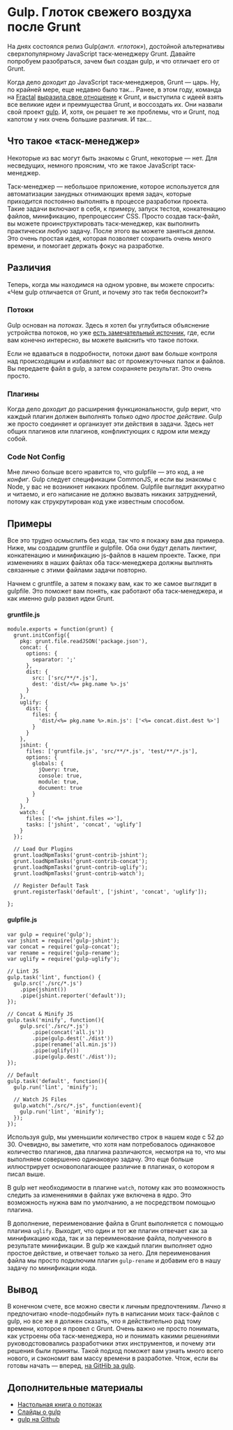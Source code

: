# Gulp. Глоток свежего воздуха после Grunt

На днях состоялся релиз Gulp(*англ. «глоток»*), достойной альтернативы 
сверхпопулярному JavaScript таск-менеджеру Grunt. Давайте попробуем разобраться,
зачем был создан gulp, и что отличает его от Grunt.

Когда дело доходит до JavaScript таск-менеджеров, Grunt — царь. Ну, по крайней 
мере, еще недавно было так… Ранее, в этом году, команда на [Fractal][1] 
[выразила свое отношение][2] к Grunt, и выступила с идеей взять все великие идеи
и преимущества Grunt, и воссоздать их. Они назвали свой проект [gulp][3].
И, хотя, он решает те же проблемы, что и Grunt, под капотом у них очень большие
различия. И так…


## Что такое «таск-менеджер»

Некоторые из вас могут быть знакомы с Grunt, некоторые — нет. Для несведущих,
немного проясним, что же такое JavaScript таск-менеджер.

Таск-менеджер — небольшое приложение, которое используется для автоматизации
занудных отнимающих время задач, которые приходится постоянно выполнять 
в процессе разработки проекта. Такие задачи включают в себя, к примеру, запуск
тестов, конкатенацию файлов, минификацию, препроцессинг CSS. Просто создав
таск-файл, вы можете проинструктировать таск-менеджер, как выполнить практически
любую задачу. После этого вы можете заняться делом. Это очень простая идея,
которая позволяет сохранить очень много времени, и помогает держать фокус
на разработке.


## Различия

Теперь, когда мы находимся на одном уровне, вы можете спросить: «Чем
gulp отличается от Grunt, и почему это так тебя беспокоит?»


### Потоки

Gulp основан на *потоках*. Здесь я хотел бы углубиться объяснение устройства
потоков, но уже [есть замечательный источник][4], где, если вам конечно интересно,
вы можете выяснить что такое потоки.

Если не вдаваться в подробности, потоки дают вам больше контроля над происходящим
и избавляют вас от промежуточных папок и файлов. Вы передаете файл в gulp, а
затем сохраняете результат. Это очень просто.


### Плагины

Когда дело доходит до расширения функциональности, gulp верит, что каждый 
плагин должен выполнять только *одно простое действие*. Gulp же просто
соединяет и организует эти действия в задачи. Здесь нет общих плагинов или
плагинов, конфликтующих с ядром или между собой.


### Code Not Config

Мне лично больше всего нравится то, что gulpfile — это код, а не *конфиг*. Gulp
следует спецификации CommonJS, и если вы знакомы с Node, у вас не возникнет 
никаких проблем. Gulpfile выглядит аккуратно и читаемо, и его написание
не должно вызвать никаких затруднений, потому как струкрутирован код уже
известным способом.


## Примеры

Все это трудно осмыслить без кода, так что я покажу вам два примера. Ниже, мы
создадим gruntfile и gulpfile. Оба они будут делать линтинг, конкатенацию
и минификацию js-файлов в нашем проекте. Также, при изменениях в наших файлах
оба таск-менеджера должны выплнять связанные с этими файлами задачи повторно.

Начнем с gruntfile, а затем я покажу вам, как то же самое выглядит в gulpfile.
Это поможет вам понять, как работают оба таск-менеджера, и как именно gulp
развил идеи Grunt.


#### gruntfile.js

    module.exports = function(grunt) {
      grunt.initConfig({
        pkg: grunt.file.readJSON('package.json'),
        concat: {
          options: {
            separator: ';'
          },
          dist: {
            src: ['src/**/*.js'],
            dest: 'dist/<%= pkg.name %>.js'
          }
        },
        uglify: {
          dist: {
            files: {
              'dist/<%= pkg.name %>.min.js': ['<%= concat.dist.dest %>']
            }
          }
        },
        jshint: {
          files: ['gruntfile.js', 'src/**/*.js', 'test/**/*.js'],
          options: {
            globals: {
              jQuery: true,
              console: true,
              module: true,
              document: true
            }
          }
        },
        watch: {
          files: ['<%= jshint.files =>'],
          tasks: ['jshint', 'concat', 'uglify']
        }
      });
    
      // Load Our Plugins
      grunt.loadNpmTasks('grunt-contrib-jshint');
      grunt.loadNpmTasks('grunt-contrib-concat');
      grunt.loadNpmTasks('grunt-contrib-uglify');
      grunt.loadNpmTasks('grunt-contrib-watch');
    
      // Register Default Task
      grunt.registerTask('default', ['jshint', 'concat', 'uglify']);
    
    };
    
    

#### gulpfile.js

    var gulp = require('gulp');
    var jshint = require('gulp-jshint');
    var concat = require('gulp-concat');
    var rename = require('gulp-rename');
    var uglify = require('gulp-uglify');
    
    // Lint JS
    gulp.task('lint', function() {
      gulp.src('./src/*.js')
        .pipe(jshint())
        .pipe(jshint.reporter('default'));
    });
    
    // Concat & Minify JS
    gulp.task('minify', function(){
        gulp.src('./src/*.js')
            .pipe(concat('all.js'))
            .pipe(gulp.dest('./dist'))
            .pipe(rename('all.min.js'))
            .pipe(uglify())
            .pipe(gulp.dest('./dist'));
    });
    
    // Default
    gulp.task('default', function(){
      gulp.run('lint', 'minify');
    
      // Watch JS Files
      gulp.watch("./src/*.js", function(event){
        gulp.run('lint', 'minify');
      });
    });
    

Используя gulp, мы уменьшили количество строк в нашем коде с 52 до 30. Очевидно,
вы заметите, что хотя нам потребовалось одинаковое количество плагинов, два плагина
различаются, несмотря на то, что мы выполняем совершенно одинаковую задачу. Это
еще больше иллюстрирует основополагающее различие в плагинах, о котором я писал выше.

В gulp нет необходимости в плагине `watch`, потому как это возможность следить 
за изменениями в файлах уже включена в ядро. Это возможность нужна вам по умолчанию,
а не посредством помощью плагина.

В дополнение, переименование файла в Grunt выполняется с помощью плагина `uglify`.
Выходит, что один и тот же плагин отвечает как за минификацию кода, так и за
переименование файла, полученного в результате минификации. В gulp же каждый
плагин выполняет одно простое действие, и отвечает только за него. Для
переименования файла мы просто подключим плагин `gulp-rename` и добавим его
в нашу задачу по минификации кода.


## Вывод

В конечном счете, все можно свести к личным предпочтениям. Лично я предпочитаю
«node-подобный» путь в написании моих таск-файлов с gulp, но все же я должен
сказать, что я действительно рад тому времени, которое я провел с Grunt. Очень
важно не просто понимать, как устроены оба таск-менеджера, но и понимать какими
решениями руководстововались разработчики этих инструментов, и почему эти
решения были приняты. Такой подход поможет вам узнать много всего нового, 
и сэкономит вам массу времени в разработке. Чтож, если вы готовы начать — вперед, 
[на GitHib за gulp][3].


## Дополнительные материалы

*   [Настольная книга о потоках][5]
*   [Слайды о gulp][2]
*   [gulp на Github][3]

 [1]: http://wearefractal.com "Fractal"
 [2]: http://slid.es/contra/gulp "gulp slideshow on slid.es"
 [3]: https://github.com/wearefractal/gulp "gulp on Github"
 [4]: https://github.com/substack/stream-handbook
 [5]: https://github.com/substack/stream-handbook "Stream Handbook on Github"